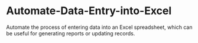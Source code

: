 # Automate-Data-Entry-into-Excel
Automate the process of entering data into an Excel spreadsheet, which can be useful for generating reports or updating records.
